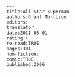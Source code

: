 
    ---
    title:All-Star Superman
    authors:Grant Morrison
    editors:
    translator:
    date:2011-08-01
    rating:+
    re-read:TRUE
    pages:304
    non-fiction:
    comic:TRUE
    published:2006
    ---

    